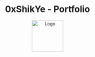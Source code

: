 <h1 align="center">
  0xShikYe - Portfolio
</h1>

<div align="center">
  <img alt="Logo" src="https://raw.githubusercontent.com/portfolio/main/src/images/wip.png" width="100" />
</div>